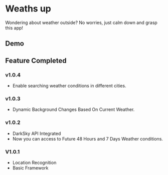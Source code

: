 # Weaths up

Wondering about weather outside? No worries, just calm down and grasp this app!





## Demo



## Feature Completed

### v1.0.4

* Enable searching weather conditions in different cities.

### v1.0.3

* Dynamic Background Changes Based On Current Weather.

### v1.0.2

* DarkSky API Integrated
* Now you can access to Future 48 Hours and 7 Days Weather conditions.

### V1.0.1

* Location Recognition
* Basic Framework
